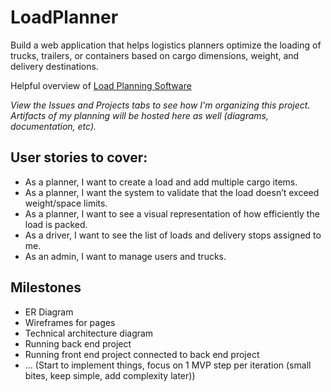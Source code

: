 # LoadPlanner
Build a web application that helps logistics planners optimize the loading of trucks, trailers, or containers based on cargo dimensions, weight, and delivery destinations.

Helpful overview of [Load Planning Software](https://www.cleveroad.com/blog/load-planning-software)

_View the Issues and Projects tabs to see how I'm organizing this project.  Artifacts of my planning will be hosted here as well (diagrams, documentation, etc)._

## User stories to cover:  
- As a planner, I want to create a load and add multiple cargo items.  
- As a planner, I want the system to validate that the load doesn’t exceed weight/space limits.  
- As a planner, I want to see a visual representation of how efficiently the load is packed.  
- As a driver, I want to see the list of loads and delivery stops assigned to me.  
- As an admin, I want to manage users and trucks.  

## Milestones
- ER Diagram
- Wireframes for pages
- Technical architecture diagram
- Running back end project
- Running front end project connected to back end project
- ... (Start to implement things, focus on 1 MVP step per iteration (small bites, keep simple, add complexity later))
